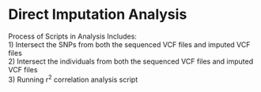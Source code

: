 # Direct Imputation Analysis

Process of Scripts in Analysis Includes:  
    1) Intersect the SNPs from both the sequenced VCF files and imputed VCF files  
    2) Intersect the individuals from both the sequenced VCF files and imputed VCF files  
    3) Running r<sup>2</sup> correlation analysis script  